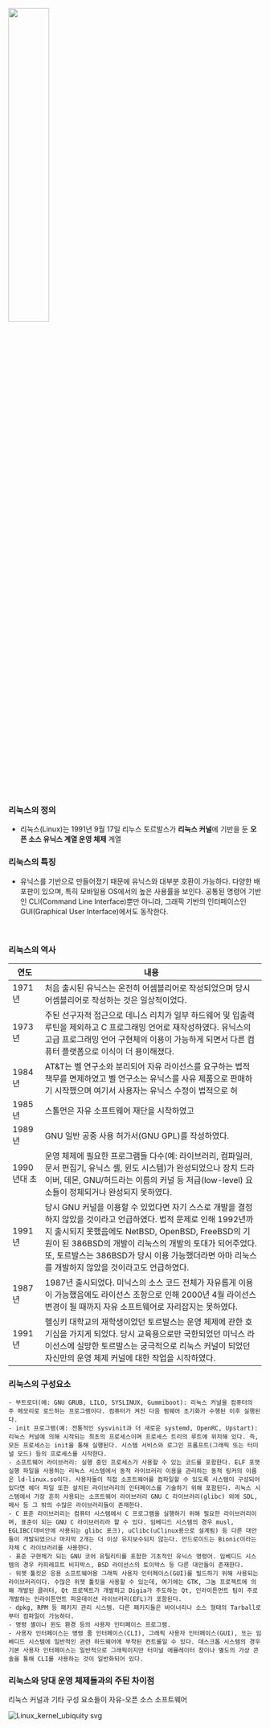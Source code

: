 <p><img width="40%" src="https://user-images.githubusercontent.com/105197546/202852137-f2355376-1e55-427b-a751-53057cb89c21.png" /></>

### 리눅스의 정의
- 리눅스(Linux)는 1991년 9월 17일 리누스 토르발스가 **리눅스 커널**에 기반을 둔 **오픈 소스 유닉스 계열 운영 체제** 계열

### 리눅스의 특징
- 유닉스를 기반으로 만들어졌기 때문에 유닉스와 대부분 호환이 가능하다. 다양한 배포판이 있으며, 특히 모바일용 OS에서의 높은 사용률을 보인다. 공통된 명령어 기반인 CLI(Command Line Interface)뿐만 아니라, 그래픽 기반의 인터페이스인 GUI(Graphical User Interface)에서도 동작한다.
 
<br>

### 리눅스의 역사
|연도|내용|
|--|--|
|1971년| 처음 출시된 유닉스는 온전히 어셈블리어로 작성되었으며 당시 어셈블리어로 작성하는 것은 일상적이었다.|
|1973년| 주된 선구자적 접근으로 데니스 리치가 일부 하드웨어 및 입출력 루틴을 제외하고 C 프로그래밍 언어로 재작성하였다. 유닉스의 고급 프로그래밍 언어 구현체의 이용이 가능하게 되면서 다른 컴퓨터 플랫폼으로 이식이 더 용이해졌다.|
|1984년|AT&T는 벨 연구소와 분리되어 자유 라이선스를 요구하는 법적 책무를 면제하였고 벨 연구소는 유닉스를 사유 제품으로 판매하기 시작했으며 여기서 사용자는 유닉스 수정이 법적으로 허|
|1985년|스톨먼은 자유 소프트웨어 재단을 시작하였고|
|1989년| GNU 일반 공중 사용 허가서(GNU GPL)를 작성하였다.|
|1990년대 초|운영 체제에 필요한 프로그램들 다수(예: 라이브러리, 컴파일러, 문서 편집기, 유닉스 셸, 윈도 시스템)가 완성되었으나 장치 드라이버, 데몬, GNU/허드라는 이름의 커널 등 저급(low-level) 요소들이 정체되거나 완성되지 못하였다.|
|1991년| 당시 GNU 커널을 이용할 수 있었다면 자기 스스로 개발을 결정하지 않았을 것이라고 언급하였다. 법적 문제로 인해 1992년까지 출시되지 못했음에도 NetBSD, OpenBSD, FreeBSD의 기원이 된 386BSD의 개발이 리눅스의 개발의 토대가 되어주었다. 또, 토르발스는 386BSD가 당시 이용 가능했더라면 아마 리눅스를 개발하지 않았을 것이라고도 언급하였다.|
|1987년|1987년 출시되었다. 미닉스의 소스 코드 전체가 자유롭게 이용이 가능했음에도 라이선스 조항으로 인해 2000년 4월 라이선스 변경이 될 때까지 자유 소프트웨어로 자리잡지는 못하였다.|
|1991년|헬싱키 대학교의 재학생이었던 토르발스는 운영 체제에 관한 호기심을 가지게 되었다. 당시 교육용으로만 국한되었던 미닉스 라이선스에 실망한 토르발스는 궁극적으로 리눅스 커널이 되었던 자신만의 운영 체제 커널에 대한 작업을 시작하였다.|

### 리눅스의 구성요소
```
- 부트로더(예: GNU GRUB, LILO, SYSLINUX, Gummiboot): 리눅스 커널을 컴퓨터의 주 메모리로 로드하는 프로그램이다. 컴퓨터가 켜진 다음 펌웨어 초기화가 수행된 이후 실행된다.
- init 프로그램(예: 전통적인 sysvinit과 더 새로운 systemd, OpenRC, Upstart): 리눅스 커널에 의해 시작되는 최초의 프로세스이며 프로세스 트리의 루트에 위치해 있다. 즉, 모든 프로세스는 init을 통해 실행된다. 시스템 서비스와 로그인 프롬프트(그래픽 또는 터미널 모드) 등의 프로세스를 시작한다.
- 소프트웨어 라이브러리: 실행 중인 프로세스가 사용할 수 있는 코드를 포함한다. ELF 포맷 실행 파일을 사용하는 리눅스 시스템에서 동적 라이브러리 이용을 관리하는 동적 링커의 이름은 ld-linux.so이다. 사용자들이 직접 소프트웨어를 컴파일할 수 있도록 시스템이 구성되어 있다면 헤더 파일 또한 설치된 라이브러리의 인터페이스를 기술하기 위해 포함된다. 리눅스 시스템에서 가장 흔히 사용되는 소프트웨어 라이브러리 GNU C 라이브러리(glibc) 외에 SDL, 메사 등 그 밖의 수많은 라이브러리들이 존재한다.
- C 표준 라이브러리는 컴퓨터 시스템에서 C 프로그램을 실행하기 위해 필요한 라이브러리이며, 표준이 되는 GNU C 라이브러리라 할 수 있다. 임베디드 시스템의 경우 musl, EGLIBC(데비안에 사용되는 glibc 포크), uClibc(uClinux용으로 설계됨) 등 다른 대안들이 개발되었으나 마지막 2개는 더 이상 유지보수되지 않는다. 안드로이드는 Bionic이라는 자체 C 라이브러리를 사용한다.
- 표준 구현체가 되는 GNU 코어 유틸리티를 포함한 기초적인 유닉스 명령어. 임베디드 시스템의 경우 카피레프트 비지박스, BSD 라이선스의 토이박스 등 다른 대안들이 존재한다.
- 위젯 툴킷은 응용 소프트웨어용 그래픽 사용자 인터페이스(GUI)를 빌드하기 위해 사용되는 라이브러리이다. 수많은 위젯 툴킷을 사용할 수 있는데, 여기에는 GTK, 그놈 프로젝트에 의해 개발된 클러터, Qt 프로젝트가 개발하고 Digia가 주도하는 Qt, 인라이튼먼트 팀이 주로 개발하는 인라이튼먼트 파운데이션 라이브러리(EFL)가 포함된다.
- dpkg, RPM 등 패키지 관리 시스템. 다른 패키지들은 바이너리나 소스 형태의 Tarball로부터 컴파일이 가능하다.
- 명령 셸이나 윈도 환경 등의 사용자 인터페이스 프로그램.
- 사용자 인터페이스는 명령 줄 인터페이스(CLI), 그래픽 사용자 인터페이스(GUI), 또는 임베디드 시스템에 일반적인 관련 하드웨어에 부착된 컨트롤일 수 있다. 데스크톱 시스템의 경우 기본 사용자 인터페이스는 일반적으로 그래픽이지만 터미널 에뮬레이터 창이나 별도의 가상 콘솔을 통해 CLI를 사용하는 것이 일반화되어 있다.
```


### 리눅스와 당대 운영 체제들과의 주된 차이점

리눅스 커널과 기타 구성 요소들이 자유-오픈 소스 소프트웨어

![Linux_kernel_ubiquity svg](https://user-images.githubusercontent.com/105197546/202346786-b7003586-6f07-4003-a201-44f4032b5bcb.png)


